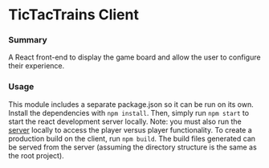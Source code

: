 # **TicTacTrains Client**

### **Summary**

A React front-end to display the game board and allow the user to configure their experience. 

### **Usage**

This module includes a separate package.json so it can be run on its own. Install the dependencies with `npm install`. Then, simply run `npm start` to start the react development server locally. Note: you must also run the [server](https://github.com/fdfea/tictactrains/tree/master/server) locally to access the player versus player functionality. To create a production build on the client, run `npm build`. The build files generated can be served from the server (assuming the directory structure is the same as the root project). 
